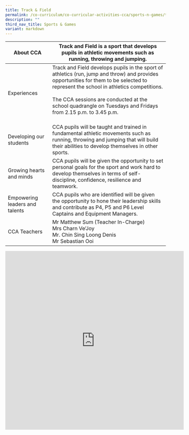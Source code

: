 ```yaml
---
title: Track & Field
permalink: /co-curriculum/co-curricular-activities-cca/sports-n-games/track-n-field/
description: ""
third_nav_title: Sports & Games
variant: markdown
---
```

<table class="tg">
<thead>
  <tr>
    <th class="tg-dafn">About CCA</th>
    <th class="tg-u05r">Track and Field is a sport that develops pupils in athletic movements such as running, throwing and jumping.</th>
  </tr>
</thead>
<tbody>
  <tr>
    <td class="tg-dafn">Experiences</td>
    <td class="tg-u05r">Track and Field develops pupils in the sport of athletics (run, jump and throw) and provides opportunities for them to be selected to represent the school in athletics competitions.<br><br>The CCA sessions are conducted at the school quadrangle on Tuesdays and Fridays from 2.15 p.m. to 3.45 p.m.<br><br></td>
  </tr>
  <tr>
    <td class="tg-u05r">Developing our students</td>
    <td class="tg-u05r">CCA pupils will be taught and trained in fundamental athletic movements such as running, throwing and jumping that will build their abilities to develop themselves in other sports.</td>
  </tr>
  <tr>
    <td class="tg-dafn">Growing hearts and minds</td>
    <td class="tg-u05r">CCA pupils will be given the opportunity to set personal goals for the sport and work hard to develop themselves in terms of self-discipline, confidence, resilience and teamwork.<br></td>
  </tr>
  <tr>
    <td class="tg-dafn">Empowering leaders and talents</td>
    <td class="tg-u05r">CCA pupils who are identified will be given the opportunity to hone their leadership skills and contribute as P4, P5 and P6 Level Captains and Equipment Managers.<br></td>
  </tr>
  <tr>
    <td class="tg-dafn">CCA Teachers</td>
    <td class="tg-u05r">Mr Matthew Sum (Teacher In-Charge)<br>Mrs Charn Ve’Joy<br>Mr. Chin Sing Loong Denis<br>Mr Sebastian Ooi</td>
  </tr>
</tbody>
</table>

<iframe allowfullscreen="true" height="560" width="560" frameborder="0" src="https://docs.google.com/presentation/d/e/2PACX-1vQyt6zJT2razXWEaKxgzXwqgU9suMm6-jl4gjFOwFp0nO24cJsc3LxMn4fbbugYsB5Ap8bo_EDDSJOf/embed?start=true&amp;loop=true&amp;delayms=3000"></iframe>